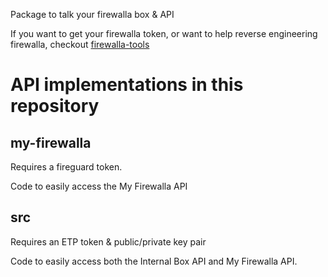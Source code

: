 Package to talk your firewalla box & API

If you want to get your firewalla token, or want to help reverse engineering firewalla, checkout [firewalla-tools](https://github.com/lesleyxyz/firewalla-tools/)

# API implementations in this repository
## my-firewalla
Requires a fireguard token.

Code to easily access the My Firewalla API

## src
Requires an ETP token & public/private key pair

Code to easily access both the Internal Box API and My Firewalla API.